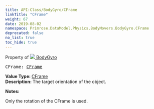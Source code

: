 ```yaml
---
title: API:Class/BodyGyro/CFrame
linkTitle: "CFrame"
weight: 67
date: 2019-08-02
namespace: Primrose.DataModel.Physics.BodyMovers.BodyGyro.CFrame
deprecated: false
no_list: true
toc_hide: true
---
```

Property of <a href="/docs/api-reference/Class/BodyGyro"><img src="/icons/silk/rocket.png"/>&nbsp;BodyGyro</a>
<pre class="method-declaration">
CFrame: <a class="type" href="/docs/api-reference/DataType/CFrame">CFrame</a></pre>
<b>Value Type: </b>
<a class="type" href="/docs/api-reference/DataType/CFrame">CFrame</a>
<br/>
<b>Description: </b>
The target orientation of the object.

<b>Notes: </b>
<p class="remarks">
Only the rotation of the CFrame is used.
</p>
